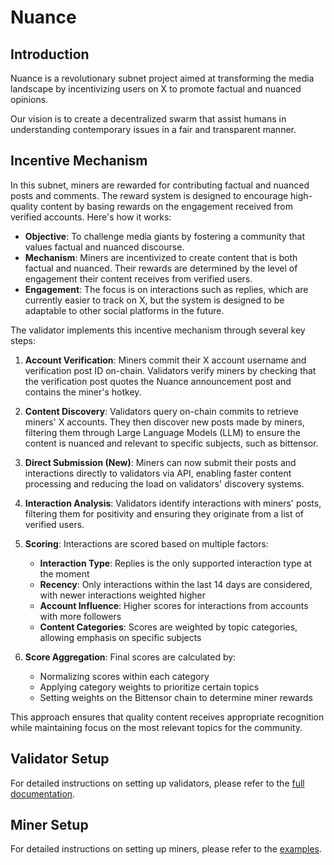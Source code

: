 # Nuance

## Introduction

Nuance is a revolutionary subnet project aimed at transforming the media landscape by incentivizing users on X to promote factual and nuanced opinions.

Our vision is to create a decentralized swarm that assist humans in understanding contemporary issues in a fair and transparent manner.

## Incentive Mechanism

In this subnet, miners are rewarded for contributing factual and nuanced posts and comments. The reward system is designed to encourage high-quality content by basing rewards on the engagement received from verified accounts. Here's how it works:

- **Objective**: To challenge media giants by fostering a community that values factual and nuanced discourse.
- **Mechanism**: Miners are incentivized to create content that is both factual and nuanced. Their rewards are determined by the level of engagement their content receives from verified users.
- **Engagement**: The focus is on interactions such as replies, which are currently easier to track on X, but the system is designed to be adaptable to other social platforms in the future.

The validator implements this incentive mechanism through several key steps:

1. **Account Verification**: Miners commit their X account username and verification post ID on-chain. Validators verify miners by checking that the verification post quotes the Nuance announcement post and contains the miner's hotkey.

2. **Content Discovery**: Validators query on-chain commits to retrieve miners' X accounts. They then discover new posts made by miners, filtering them through Large Language Models (LLM) to ensure the content is nuanced and relevant to specific subjects, such as bittensor.

3. **Direct Submission (New)**: Miners can now submit their posts and interactions directly to validators via API, enabling faster content processing and reducing the load on validators' discovery systems.

4. **Interaction Analysis**: Validators identify interactions with miners' posts, filtering them for positivity and ensuring they originate from a list of verified users.

5. **Scoring**: Interactions are scored based on multiple factors:
   - **Interaction Type**: Replies is the only supported interaction type at the moment
   - **Recency**: Only interactions within the last 14 days are considered, with newer interactions weighted higher
   - **Account Influence**: Higher scores for interactions from accounts with more followers
   - **Content Categories**: Scores are weighted by topic categories, allowing emphasis on specific subjects

6. **Score Aggregation**: Final scores are calculated by:
   - Normalizing scores within each category
   - Applying category weights to prioritize certain topics
   - Setting weights on the Bittensor chain to determine miner rewards

This approach ensures that quality content receives appropriate recognition while maintaining focus on the most relevant topics for the community.

## Validator Setup

For detailed instructions on setting up validators, please refer to the [full documentation](docs/validators.md).

## Miner Setup

For detailed instructions on setting up miners, please refer to the [examples](examples/).